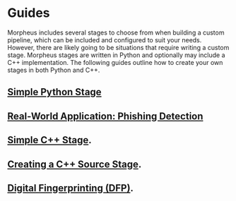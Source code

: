 <!--
SPDX-FileCopyrightText: Copyright (c) 2022, NVIDIA CORPORATION & AFFILIATES. All rights reserved.
SPDX-License-Identifier: Apache-2.0

Licensed under the Apache License, Version 2.0 (the "License");
you may not use this file except in compliance with the License.
You may obtain a copy of the License at

http://www.apache.org/licenses/LICENSE-2.0

Unless required by applicable law or agreed to in writing, software
distributed under the License is distributed on an "AS IS" BASIS,
WITHOUT WARRANTIES OR CONDITIONS OF ANY KIND, either express or implied.
See the License for the specific language governing permissions and
limitations under the License.
-->

# Guides

Morpheus includes several stages to choose from when building a custom pipeline, which can be included and configured to suit your needs. However, there are likely going to be situations that require writing a custom stage. Morpheus stages are written in Python and optionally may include a C++ implementation. The following guides outline how to create your own stages in both Python and C++.

## [Simple Python Stage](./guides/1_simple_python_stage.md)
## [Real-World Application: Phishing Detection](./guides/2_real_world_phishing.md)
## [Simple C++ Stage](./guides/3_simple_cpp_stage.md).
## [Creating a C++ Source Stage](./guides/4_source_cpp_stage.md).
## [Digital Fingerprinting (DFP)](./guides/5_digital_fingerprinting.md).
